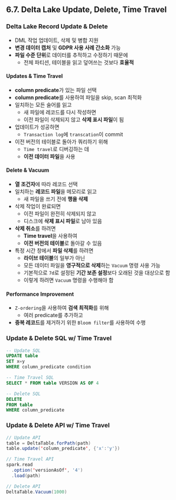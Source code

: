 ## 6.7. Delta Lake Update, Delete, Time Travel

### Delta Lake Record Update & Delete
- DML 작업 업데이트, 삭제 및 병합 지원
- **변경 데이터 캡처** 및 **GDPR 사용 사례 간소화** 가능
- **파일 수준 단위**로 데이터를 추적하고 수정하기 때문에
  - 전체 파티션, 테이블을 읽고 덮어쓰는 것보다 **효율적**

#### Updates & Time Travel
- **column predicate**가 있는 파일 선택
- **column predicate**를 사용하여 파일을 skip, scan 최적화
- 일치하는 모든 술어를 읽고
  - 새 파일에 레코드를 다시 작성하면
  - 이전 파일이 삭제되지 않고 **삭제 표시 파일**이 됨
- 업데이트가 성공하면
  - `Transaction log`에 `transcation`이 commit
- 이전 버전의 테이블로 돌아가 쿼리하기 위해
  - `Time travel`로 디버깅하는 데
  - **이전 데이터 파일**을 사용

#### Delete & Vacuum
- **열 조건자**에 따라 레코드 선택
- 일치하는 **레코드 파일**을 메모리로 읽고
  - 새 파일을 쓰기 전에 **행을 삭제**
- 삭제 작업이 완료되면
  - 이전 파일이 완전히 삭제되지 않고
  - 디스크에 **삭제 표시 파일**로 남아 있음
- **삭제 취소**를 하려면
  - **Time travel**을 사용하여
  - **이전 버전의 테이블**로 돌아갈 수 있음
- 특정 시간 창에서 **파일 삭제**를 하려면
  - **라이브 테이블**의 일부가 아닌
  - 모든 데이터 파일을 **영구적으로 삭제**하는 `Vacuum` 명령 사용 가능
  - 기본적으로 `7d`로 설정된 **기간 보존 설정**보다 오래된 것을 대상으로 함
  - 이렇게 하려면 `Vacuum` 명령을 수행해야 함 

#### Performance Improvement
- `Z-ordering`을 사용하여 **검색 최적화**를 위해
  - 여러 predicate를 추가하고
- **중복 레코드**를 제거하기 위한 `Bloom filter`를 사용하여 수행

### Update & Delete SQL w/ Time Travel
```sql
-- Update SQL
UPDATE table
SET x=y
WHERE column_predicate condition

-- Time Travel SQL
SELECT * FROM table VERSION AS OF 4

-- Delete SQL
DELETE 
FROM table 
WHERE column_predicate
```

### Update & Delete API w/ Time Travel
```scala
// Update API
table = DeltaTable.forPath(path)
table.update('column_predicate', {'x':'y'})

// Time Travel API
spark.read
  .option('versionAsOf', '4')
  .load(path)

// Delete API
DeltaTable.Vacuum(1000)
```